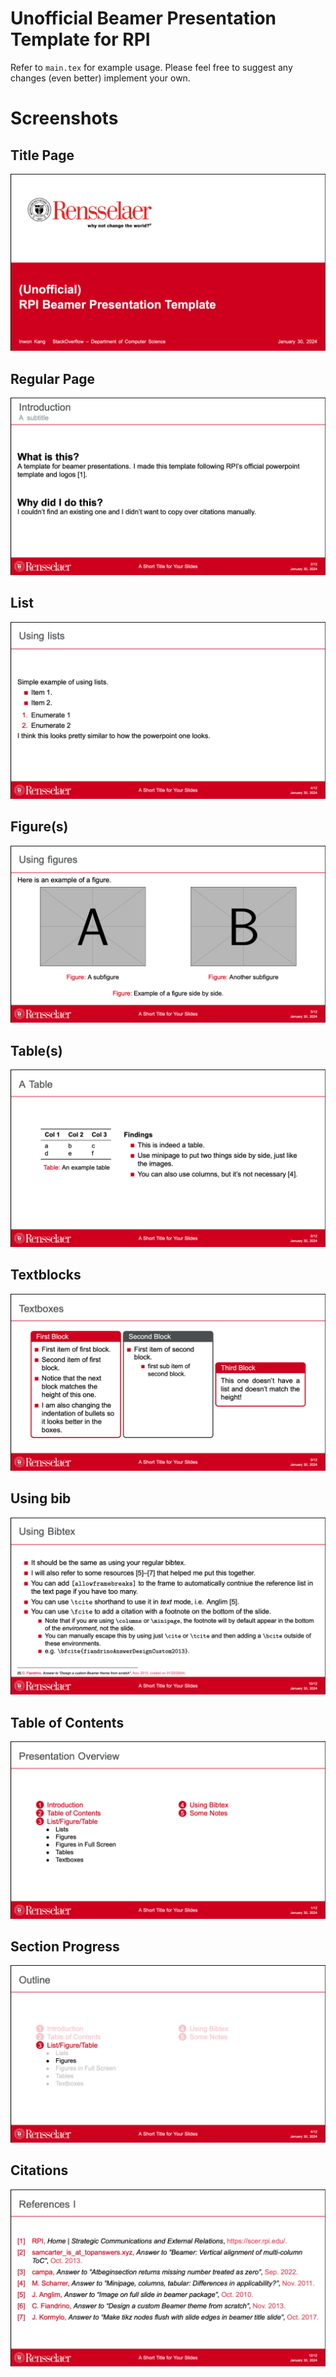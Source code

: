 # Unofficial Beamer Presentation Template for RPI

Refer to `main.tex` for example usage.
Please feel free to suggest any changes (even better) implement your own.

# Screenshots

## Title Page
![](./screenshots/title.png)

## Regular Page
![](./screenshots/plain.png)

## List
![](./screenshots/list.png)

## Figure(s)
![](./screenshots/figures.png)

## Table(s)
![](./screenshots/table.png)

## Textblocks
![](./screenshots/textbox.png)

## Using bib
![](./screenshots/bib.png)

## Table of Contents
![](./screenshots/toc.png)

## Section Progress
![](./screenshots/progress.png)

## Citations
![](./screenshots/references.png)
